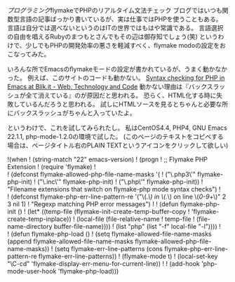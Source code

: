 *プログラミング*flymakeでPHPのリアルタイム文法チェック
ブログではいつも関数型言語の記事ばっかり書いているが、実は仕事ではPHPを使うこともある。
言語は自分では選べないというのはITの世界ではもはや常識である。
言語選択の自由を唱えるRubyのまつもとさんでもその辺は御存知でしょう(笑)
というわけで、少しでもPHPの開発効率の悪さを軽減すべく、flymake modoの設定をおこなってみた。

いろんな所でEmacsのflymakeモードの設定が書かれているが、うまく動かなかった。
例えば、このサイトのコードも動かない。
 [Syntax checking for PHP in Emacs at Blik.it - Web, Technology and Code](http://www.blik.it/2007/02/21/syntax-checking-for-php-in-emacs/)
動かない理由は『バックスラッシュが全て消えている』のが原因だと思われる。
恐らく、HTML化する時に失敗しているんだろうと思われる。
試しにHTMLソースを見るとちゃんと必要な所にバックスラッシュがちゃんと入っていたよ。

というわけで、これを試してみられたし。
私はCentOS4.4, PHP4, GNU Emacs 22.1.1, php-mode-1.2.0の環境で試した。
(このページのテキストをコピペする場合は、ページタイトル右のPLAIN TEXTというアイコンをクリックして欲しい)

!(when 
!    (string-match "22" emacs-version)
!  (progn
!    ;; Flymake PHP Extension
!    (require 'flymake)
!    
!    (defconst flymake-allowed-php-file-name-masks '(
!						    ("\\.php3\\'" flymake-php-init)
!						    ("\\.inc\\'" flymake-php-init)
!						    ("\\.php\\'" flymake-php-init))
!      "Filename extensions that switch on flymake-php mode syntax checks")
!    
!    (defconst flymake-php-err-line-pattern-re '("\\(.*\\) in \\(.*\\) on line \\(*0-9*+\\)" 2 3 nil 1)
!      "Regexp matching PHP error messages")
!
!    (defun flymake-php-init ()
!      (let* ((temp-file       (flymake-init-create-temp-buffer-copy
!			       'flymake-create-temp-inplace))
!	     (local-file  (file-relative-name
!			   temp-file
!			   (file-name-directory buffer-file-name))))
!	(list "php" (list "-f" local-file "-l"))))
!    
!    (defun flymake-php-load ()
!      (setq flymake-allowed-file-name-masks (append flymake-allowed-file-name-masks flymake-allowed-php-file-name-masks))
!      (setq flymake-err-line-patterns (cons flymake-php-err-line-pattern-re flymake-err-line-patterns))
!      (flymake-mode t)
!      (local-set-key "\C-cd" 'flymake-display-err-menu-for-current-line))
!
!    (add-hook 'php-mode-user-hook 'flymake-php-load)))
